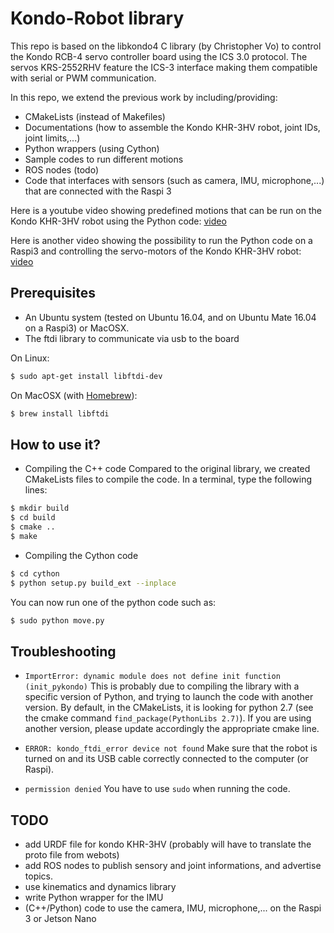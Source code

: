 # Kondo-Robot library

This repo is based on the libkondo4 C library (by Christopher Vo) to control the Kondo RCB-4 servo controller board using the ICS 3.0 protocol. The servos KRS-2552RHV feature the ICS-3 interface making them compatible with serial or PWM communication.

In this repo, we extend the previous work by including/providing:
* CMakeLists (instead of Makefiles)
* Documentations (how to assemble the Kondo KHR-3HV robot, joint IDs, joint limits,...)
* Python wrappers (using Cython)
* Sample codes to run different motions
* ROS nodes (todo)
* Code that interfaces with sensors (such as camera, IMU, microphone,...) that are connected with the Raspi 3

Here is a youtube video showing predefined motions that can be run on the Kondo KHR-3HV robot using the Python code: [video](https://www.youtube.com/watch?v=r_C1O69VVXw)

Here is another video showing the possibility to run the Python code on a Raspi3 and controlling the servo-motors of the Kondo KHR-3HV robot: [video](https://www.youtube.com/watch?v=m9CK85_m3Pk)


## Prerequisites

* An Ubuntu system (tested on Ubuntu 16.04, and on Ubuntu Mate 16.04 on a Raspi3) or MacOSX.
* The ftdi library to communicate via usb to the board

On Linux:

```bash
$ sudo apt-get install libftdi-dev
```

On MacOSX (with [Homebrew](https://brew.sh/)):

```bash
$ brew install libftdi
```


## How to use it?

* Compiling the C++ code
Compared to the original library, we created CMakeLists files to compile the code.
In a terminal, type the following lines:
```bash
$ mkdir build
$ cd build
$ cmake ..
$ make
```


* Compiling the Cython code
```bash
$ cd cython
$ python setup.py build_ext --inplace
```
You can now run one of the python code such as:
```bash
$ sudo python move.py
```


## Troubleshooting

* `ImportError: dynamic module does not define init function (init_pykondo)`
This is probably due to compiling the library with a specific version of Python, and trying to launch the code with another version. By default, in the CMakeLists, it is looking for python 2.7 (see the cmake command `find_package(PythonLibs 2.7)`). If you are using another version, please update accordingly the appropriate cmake line.

* `ERROR: kondo_ftdi_error device not found`
Make sure that the robot is turned on and its USB cable correctly connected to the computer (or Raspi).

* `permission denied`
You have to use `sudo` when running the code.


## TODO

* add URDF file for kondo KHR-3HV (probably will have to translate the proto file from webots)
* add ROS nodes to publish sensory and joint informations, and advertise topics.
* use kinematics and dynamics library
* write Python wrapper for the IMU
* (C++/Python) code to use the camera, IMU, microphone,... on the Raspi 3 or Jetson Nano
